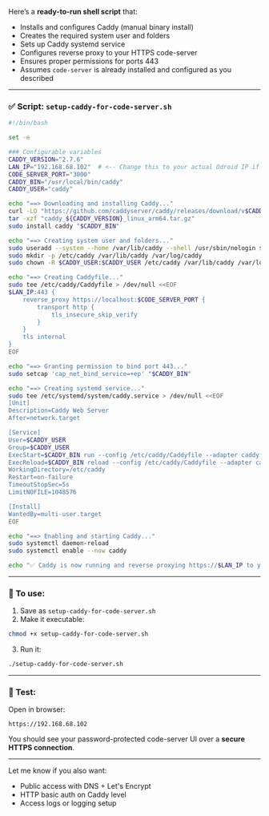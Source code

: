 Here’s a **ready-to-run shell script** that:

* Installs and configures Caddy (manual binary install)
* Creates the required system user and folders
* Sets up Caddy systemd service
* Configures reverse proxy to your HTTPS code-server
* Ensures proper permissions for ports 443
* Assumes `code-server` is already installed and configured as you described

---

### ✅ Script: `setup-caddy-for-code-server.sh`

```bash
#!/bin/bash

set -e

### Configurable variables
CADDY_VERSION="2.7.6"
LAN_IP="192.168.68.102"  # <-- Change this to your actual Odroid IP if different
CODE_SERVER_PORT="3000"
CADDY_BIN="/usr/local/bin/caddy"
CADDY_USER="caddy"

echo "==> Downloading and installing Caddy..."
curl -LO "https://github.com/caddyserver/caddy/releases/download/v$CADDY_VERSION/caddy_${CADDY_VERSION}_linux_arm64.tar.gz"
tar -xzf "caddy_${CADDY_VERSION}_linux_arm64.tar.gz"
sudo install caddy "$CADDY_BIN"

echo "==> Creating system user and folders..."
sudo useradd --system --home /var/lib/caddy --shell /usr/sbin/nologin $CADDY_USER || true
sudo mkdir -p /etc/caddy /var/lib/caddy /var/log/caddy
sudo chown -R $CADDY_USER:$CADDY_USER /etc/caddy /var/lib/caddy /var/log/caddy

echo "==> Creating Caddyfile..."
sudo tee /etc/caddy/Caddyfile > /dev/null <<EOF
$LAN_IP:443 {
    reverse_proxy https://localhost:$CODE_SERVER_PORT {
        transport http {
            tls_insecure_skip_verify
        }
    }
    tls internal
}
EOF

echo "==> Granting permission to bind port 443..."
sudo setcap 'cap_net_bind_service=+ep' "$CADDY_BIN"

echo "==> Creating systemd service..."
sudo tee /etc/systemd/system/caddy.service > /dev/null <<EOF
[Unit]
Description=Caddy Web Server
After=network.target

[Service]
User=$CADDY_USER
Group=$CADDY_USER
ExecStart=$CADDY_BIN run --config /etc/caddy/Caddyfile --adapter caddyfile
ExecReload=$CADDY_BIN reload --config /etc/caddy/Caddyfile --adapter caddyfile
WorkingDirectory=/etc/caddy
Restart=on-failure
TimeoutStopSec=5s
LimitNOFILE=1048576

[Install]
WantedBy=multi-user.target
EOF

echo "==> Enabling and starting Caddy..."
sudo systemctl daemon-reload
sudo systemctl enable --now caddy

echo "✅ Caddy is now running and reverse proxying https://$LAN_IP to your code-server."
```

---

### 🚀 To use:

1. Save as `setup-caddy-for-code-server.sh`
2. Make it executable:

```bash
chmod +x setup-caddy-for-code-server.sh
```

3. Run it:

```bash
./setup-caddy-for-code-server.sh
```

---

### 🧪 Test:

Open in browser:

```
https://192.168.68.102
```

You should see your password-protected code-server UI over a **secure HTTPS connection**.

---

Let me know if you also want:

* Public access with DNS + Let's Encrypt
* HTTP basic auth on Caddy level
* Access logs or logging setup
